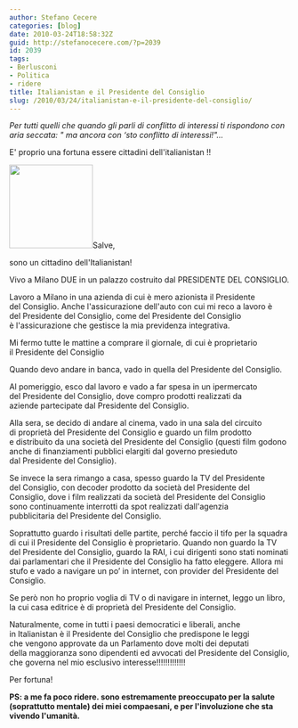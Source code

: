 ```yaml
---
author: Stefano Cecere
categories: [blog]
date: 2010-03-24T18:58:32Z
guid: http://stefanocecere.com/?p=2039
id: 2039
tags:
- Berlusconi
- Politica
- ridere
title: Italianistan e il Presidente del Consiglio
slug: /2010/03/24/italianistan-e-il-presidente-del-consiglio/
---
```


_Per tutti quelli che quando gli parli di conflitto di interessi ti rispondono con aria seccata: " ma ancora con &#8216;sto conflitto di interessi!"…_

E' proprio una fortuna essere cittadini dell'italianistan !!

[<img class="alignleft size-thumbnail wp-image-2042" title="berlusconi" src="http://stefanocecere.com/wp-content/uploads/sites/3/2010/03/berlusconi-150x150.jpg" alt="" width="150" height="150" />](http://stefanocecere.com/wp-content/uploads/sites/3/2010/03/berlusconi.jpg)Salve,
  
sono un cittadino dell'Italianistan!
  
Vivo a Milano DUE in un palazzo costruito dal PRESIDENTE DEL CONSIGLIO.
  
Lavoro a Milano in una azienda di cui è mero azionista il Presidente del Consiglio. Anche l'assicurazione dell'auto con cui mi reco a lavoro è del Presidente del Consiglio, come del Presidente del Consiglio è l'assicurazione che gestisce la mia previdenza integrativa.
  
Mi fermo tutte le mattine a comprare il giornale, di cui è proprietario il Presidente del Consiglio

Quando devo andare in banca, vado in quella del Presidente del Consiglio.

Al pomeriggio, esco dal lavoro e vado a far spesa in un ipermercato del Presidente del Consiglio, dove compro prodotti realizzati da aziende partecipate dal Presidente del Consiglio.

Alla sera, se decido di andare al cinema, vado in una sala del circuito di proprietà del Presidente del Consiglio e guardo un film prodotto e distribuito da una società del Presidente del Consiglio (questi film godono anche di finanziamenti pubblici elargiti dal governo presieduto dal Presidente del Consiglio).

Se invece la sera rimango a casa, spesso guardo la TV del Presidente del Consiglio, con decoder prodotto da società del Presidente del Consiglio, dove i film realizzati da società del Presidente del Consiglio sono continuamente interrotti da spot realizzati dall'agenzia pubblicitaria del Presidente del Consiglio.

Soprattutto guardo i risultati delle partite, perché faccio il tifo per la squadra di cui il Presidente del Consiglio è proprietario. Quando non guardo la TV del Presidente del Consiglio, guardo la RAI, i cui dirigenti sono stati nominati dai parlamentari che il Presidente del Consiglio ha fatto eleggere. Allora mi stufo e vado a navigare un po’ in internet, con provider del Presidente del Consiglio.

Se però non ho proprio voglia di TV o di navigare in internet, leggo un libro, la cui casa editrice è di proprietà del Presidente del Consiglio.
  
Naturalmente, come in tutti i paesi democratici e liberali, anche in Italianistan è il Presidente del Consiglio che predispone le leggi che vengono approvate da un Parlamento dove molti dei deputati della maggioranza sono dipendenti ed avvocati del Presidente del Consiglio, che governa nel mio esclusivo interesse!!!!!!!!!!!!!

Per fortuna!

**PS: a me fa poco ridere. sono estremamente preoccupato per la salute (soprattutto mentale) dei miei compaesani, e per l'involuzione che sta vivendo l'umanità.**